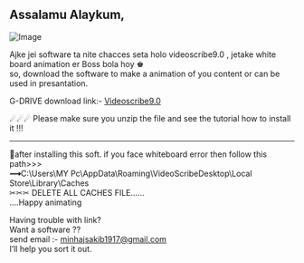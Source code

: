 ## Assalamu Alaykum,

![Image](https://super-monitoring.com/blog/wp-content/uploads/2017/07/videoscribe.png)


Ajke jei software ta nite chacces seta holo videoscribe9.0 , jetake white board animation er Boss bola hoy ♚<br>
so, download the software to make a animation of you content or can be used in presantation.

G-DRIVE download link:- 
[Videoscribe9.0](https://drive.google.com/file/d/1gMFWstFNZs0fweZcKwXRmR36vwqZkVNp/view?usp=sharing) <br>

☄☄☄ Please make sure you unzip the file and see the tutorial how to install it !!!<hr>

🚩after installing this soft. if you face whiteboard error then follow this path>>> <br>
<b>⟿</b>C:\Users\MY Pc\AppData\Roaming\VideoScribeDesktop\Local Store\Library\Caches<br>
✂✂✂ DELETE ALL CACHES FILE......<br>
....Happy animating

Having trouble with link? <br>
Want a software ??<br>
send email :- minhajsakib1917@gmail.com<br>
I’ll help you sort it out.
